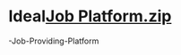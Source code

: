 # Ideal[Job Platform.zip](https://github.com/IrinOrchi/Idea-Job-Providing-Platform/files/7971067/Job.Platform.zip)
-Job-Providing-Platform
